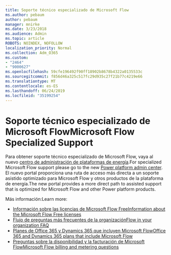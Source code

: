 ```yaml
---
title: Soporte técnico especializado de Microsoft Flow
ms.author: pebaum
author: pebaum
manager: mnirke
ms.date: 3/23/2018
ms.audience: Admin
ms.topic: article
ROBOTS: NOINDEX, NOFOLLOW
localization_priority: Normal
ms.collection: Adm_O365
ms.custom:
- "2464"
- "9000627"
ms.openlocfilehash: 59cfe196492f90ff18902b8678b4322a0135533c
ms.sourcegitcommit: f856d46a325c517fc29d935c27f21b77c4219e66
ms.translationtype: MT
ms.contentlocale: es-ES
ms.lasthandoff: 06/24/2019
ms.locfileid: "35199254"
---
```

# <a name="microsoft-flow-specialized-support"></a><span data-ttu-id="a1e35-102">Soporte técnico especializado de Microsoft Flow</span><span class="sxs-lookup"><span data-stu-id="a1e35-102">Microsoft Flow Specialized Support</span></span>

<span data-ttu-id="a1e35-103">Para obtener soporte técnico especializado de Microsoft Flow, vaya al nuevo [centro de administración de plataformas de energía](https://aka.ms/flowadminsupport).</span><span class="sxs-lookup"><span data-stu-id="a1e35-103">For specialized Microsoft Flow support please go to the new [Power platform admin center](https://aka.ms/flowadminsupport).</span></span> <span data-ttu-id="a1e35-104">El nuevo portal proporciona una ruta de acceso más directa a un soporte asistido optimizado para Microsoft Flow y otros productos de la plataforma de energía.</span><span class="sxs-lookup"><span data-stu-id="a1e35-104">The new portal provides a more direct path to assisted support that is optimized for Microsoft Flow and other Power platform products.</span></span>

<span data-ttu-id="a1e35-105">Más información:</span><span class="sxs-lookup"><span data-stu-id="a1e35-105">Learn more:</span></span>
- [<span data-ttu-id="a1e35-106">Información sobre las licencias de Microsoft Flow Free</span><span class="sxs-lookup"><span data-stu-id="a1e35-106">Information about the Microsoft Flow Free licenses</span></span>](https://go.microsoft.com/fwlink/?linkid=2095610)
- [<span data-ttu-id="a1e35-107">Flujo de preguntas más frecuentes de la organización</span><span class="sxs-lookup"><span data-stu-id="a1e35-107">Flow in your organization FAQ</span></span>](https://go.microsoft.com/fwlink/?linkid=2072608)
- [<span data-ttu-id="a1e35-108">Planes de Office 365 y Dynamics 365 que incluyen Microsoft Flow</span><span class="sxs-lookup"><span data-stu-id="a1e35-108">Office 365 and Dynamics 365 plans that include Microsoft Flow</span></span>](https://go.microsoft.com/fwlink/?linkid=2072406)
- [<span data-ttu-id="a1e35-109">Preguntas sobre la disponibilidad y la facturación de Microsoft Flow</span><span class="sxs-lookup"><span data-stu-id="a1e35-109">Microsoft Flow billing and metering questions</span></span>](https://go.microsoft.com/fwlink/?linkid=2072612)